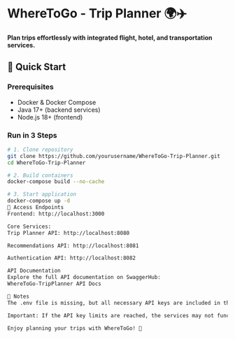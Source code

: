 # WhereToGo - Trip Planner 🌍✈️

**Plan trips effortlessly with integrated flight, hotel, and transportation services.**

## 🚀 Quick Start

### Prerequisites
- Docker & Docker Compose
- Java 17+ (backend services)
- Node.js 18+ (frontend)

### Run in 3 Steps
```bash
# 1. Clone repository
git clone https://github.com/yourusername/WhereToGo-Trip-Planner.git
cd WhereToGo-Trip-Planner

# 2. Build containers
docker-compose build --no-cache

# 3. Start application
docker-compose up -d
🔌 Access Endpoints
Frontend: http://localhost:3000

Core Services:
Trip Planner API: http://localhost:8080

Recommendations API: http://localhost:8081

Authentication API: http://localhost:8082

API Documentation
Explore the full API documentation on SwaggerHub:
WhereToGo-TripPlanner API Docs

📝 Notes
The .env file is missing, but all necessary API keys are included in the source code for free testing purposes.

Important: If the API key limits are reached, the services may not function as expected. These keys are provided solely for testing and demonstration purposes.

Enjoy planning your trips with WhereToGo! 🌟
